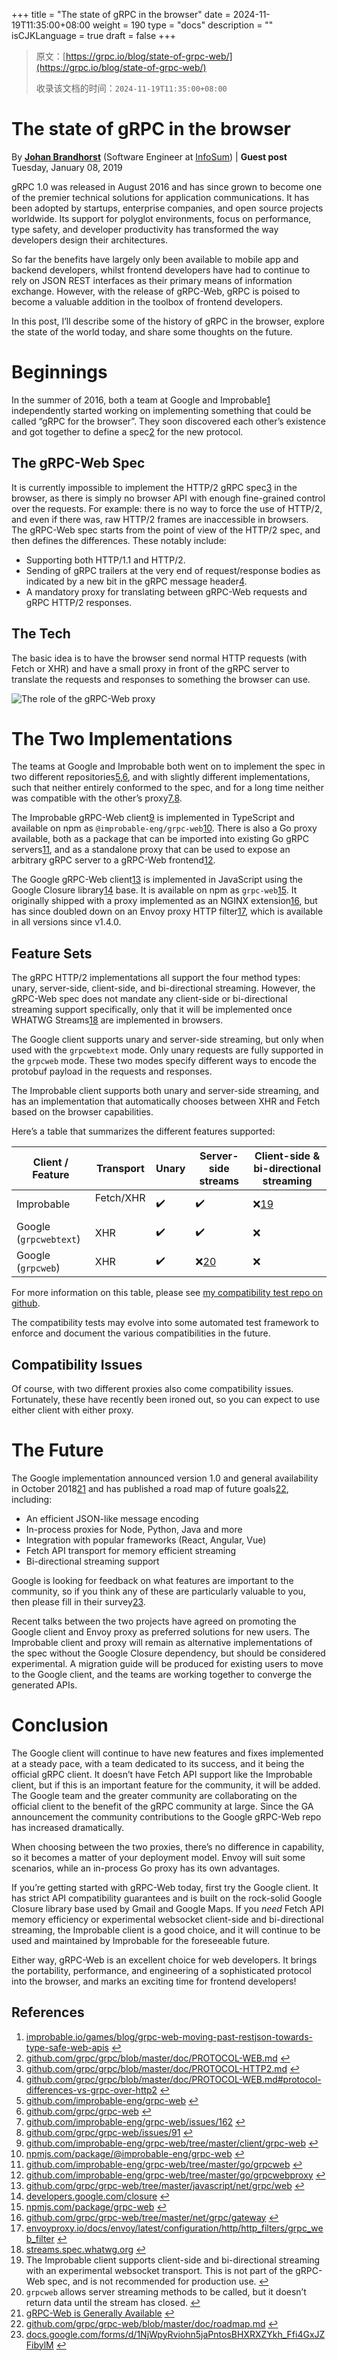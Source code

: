 +++
title = "The state of gRPC in the browser"
date = 2024-11-19T11:35:00+08:00
weight = 190
type = "docs"
description = ""
isCJKLanguage = true
draft = false
+++

> 原文：[https://grpc.io/blog/state-of-grpc-web/](https://grpc.io/blog/state-of-grpc-web/)
>
> 收录该文档的时间：`2024-11-19T11:35:00+08:00`

# The state of gRPC in the browser

By [**Johan Brandhorst**](https://jbrandhorst.com/) (Software Engineer at [InfoSum](https://www.infosum.com/)) | **Guest post**
Tuesday, January 08, 2019



gRPC 1.0 was released in August 2016 and has since grown to become one of the premier technical solutions for application communications. It has been adopted by startups, enterprise companies, and open source projects worldwide. Its support for polyglot environments, focus on performance, type safety, and developer productivity has transformed the way developers design their architectures.

So far the benefits have largely only been available to mobile app and backend developers, whilst frontend developers have had to continue to rely on JSON REST interfaces as their primary means of information exchange. However, with the release of gRPC-Web, gRPC is poised to become a valuable addition in the toolbox of frontend developers.

In this post, I’ll describe some of the history of gRPC in the browser, explore the state of the world today, and share some thoughts on the future.

# Beginnings

In the summer of 2016, both a team at Google and Improbable[1](https://grpc.io/blog/state-of-grpc-web/#f1) independently started working on implementing something that could be called “gRPC for the browser”. They soon discovered each other’s existence and got together to define a spec[2](https://grpc.io/blog/state-of-grpc-web/#f2) for the new protocol.

## The gRPC-Web Spec

It is currently impossible to implement the HTTP/2 gRPC spec[3](https://grpc.io/blog/state-of-grpc-web/#f3) in the browser, as there is simply no browser API with enough fine-grained control over the requests. For example: there is no way to force the use of HTTP/2, and even if there was, raw HTTP/2 frames are inaccessible in browsers. The gRPC-Web spec starts from the point of view of the HTTP/2 spec, and then defines the differences. These notably include:

- Supporting both HTTP/1.1 and HTTP/2.
- Sending of gRPC trailers at the very end of request/response bodies as indicated by a new bit in the gRPC message header[4](https://grpc.io/blog/state-of-grpc-web/#f4).
- A mandatory proxy for translating between gRPC-Web requests and gRPC HTTP/2 responses.

## The Tech

The basic idea is to have the browser send normal HTTP requests (with Fetch or XHR) and have a small proxy in front of the gRPC server to translate the requests and responses to something the browser can use.



![The role of the gRPC-Web proxy](ThestateofgRPCinthebrowser_img/grpc-web-proxy.png)



# The Two Implementations

The teams at Google and Improbable both went on to implement the spec in two different repositories[5](https://grpc.io/blog/state-of-grpc-web/#f5),[6](https://grpc.io/blog/state-of-grpc-web/#f6), and with slightly different implementations, such that neither entirely conformed to the spec, and for a long time neither was compatible with the other’s proxy[7](https://grpc.io/blog/state-of-grpc-web/#f7),[8](https://grpc.io/blog/state-of-grpc-web/#f8).

The Improbable gRPC-Web client[9](https://grpc.io/blog/state-of-grpc-web/#f9) is implemented in TypeScript and available on npm as `@improbable-eng/grpc-web`[10](https://grpc.io/blog/state-of-grpc-web/#f10). There is also a Go proxy available, both as a package that can be imported into existing Go gRPC servers[11](https://grpc.io/blog/state-of-grpc-web/#f11), and as a standalone proxy that can be used to expose an arbitrary gRPC server to a gRPC-Web frontend[12](https://grpc.io/blog/state-of-grpc-web/#f12).

The Google gRPC-Web client[13](https://grpc.io/blog/state-of-grpc-web/#f13) is implemented in JavaScript using the Google Closure library[14](https://grpc.io/blog/state-of-grpc-web/#f14) base. It is available on npm as `grpc-web`[15](https://grpc.io/blog/state-of-grpc-web/#f15). It originally shipped with a proxy implemented as an NGINX extension[16](https://grpc.io/blog/state-of-grpc-web/#f16), but has since doubled down on an Envoy proxy HTTP filter[17](https://grpc.io/blog/state-of-grpc-web/#f17), which is available in all versions since v1.4.0.

## Feature Sets

The gRPC HTTP/2 implementations all support the four method types: unary, server-side, client-side, and bi-directional streaming. However, the gRPC-Web spec does not mandate any client-side or bi-directional streaming support specifically, only that it will be implemented once WHATWG Streams[18](https://grpc.io/blog/state-of-grpc-web/#f18) are implemented in browsers.

The Google client supports unary and server-side streaming, but only when used with the `grpcwebtext` mode. Only unary requests are fully supported in the `grpcweb` mode. These two modes specify different ways to encode the protobuf payload in the requests and responses.

The Improbable client supports both unary and server-side streaming, and has an implementation that automatically chooses between XHR and Fetch based on the browser capabilities.

Here’s a table that summarizes the different features supported:

| Client / Feature       | Transport  | Unary | Server-side streams                                | Client-side & bi-directional streaming             |
| ---------------------- | ---------- | ----- | -------------------------------------------------- | -------------------------------------------------- |
| Improbable             | Fetch/XHR ️ | ✔️     | ✔️                                                  | ❌[19](https://grpc.io/blog/state-of-grpc-web/#f19) |
| Google (`grpcwebtext`) | XHR ️       | ✔️     | ✔️                                                  | ❌                                                  |
| Google (`grpcweb`)     | XHR ️       | ✔️     | ❌[20](https://grpc.io/blog/state-of-grpc-web/#f20) | ❌                                                  |

For more information on this table, please see [my compatibility test repo on github](https://github.com/johanbrandhorst/grpc-web-compatibility-test).

The compatibility tests may evolve into some automated test framework to enforce and document the various compatibilities in the future.

## Compatibility Issues

Of course, with two different proxies also come compatibility issues. Fortunately, these have recently been ironed out, so you can expect to use either client with either proxy.

# The Future

The Google implementation announced version 1.0 and general availability in October 2018[21](https://grpc.io/blog/state-of-grpc-web/#f21) and has published a road map of future goals[22](https://grpc.io/blog/state-of-grpc-web/#f22), including:

- An efficient JSON-like message encoding
- In-process proxies for Node, Python, Java and more
- Integration with popular frameworks (React, Angular, Vue)
- Fetch API transport for memory efficient streaming
- Bi-directional streaming support

Google is looking for feedback on what features are important to the community, so if you think any of these are particularly valuable to you, then please fill in their survey[23](https://grpc.io/blog/state-of-grpc-web/#f23).

Recent talks between the two projects have agreed on promoting the Google client and Envoy proxy as preferred solutions for new users. The Improbable client and proxy will remain as alternative implementations of the spec without the Google Closure dependency, but should be considered experimental. A migration guide will be produced for existing users to move to the Google client, and the teams are working together to converge the generated APIs.

# Conclusion

The Google client will continue to have new features and fixes implemented at a steady pace, with a team dedicated to its success, and it being the official gRPC client. It doesn’t have Fetch API support like the Improbable client, but if this is an important feature for the community, it will be added. The Google team and the greater community are collaborating on the official client to the benefit of the gRPC community at large. Since the GA announcement the community contributions to the Google gRPC-Web repo has increased dramatically.

When choosing between the two proxies, there’s no difference in capability, so it becomes a matter of your deployment model. Envoy will suit some scenarios, while an in-process Go proxy has its own advantages.

If you’re getting started with gRPC-Web today, first try the Google client. It has strict API compatibility guarantees and is built on the rock-solid Google Closure library base used by Gmail and Google Maps. If you *need* Fetch API memory efficiency or experimental websocket client-side and bi-directional streaming, the Improbable client is a good choice, and it will continue to be used and maintained by Improbable for the foreseeable future.

Either way, gRPC-Web is an excellent choice for web developers. It brings the portability, performance, and engineering of a sophisticated protocol into the browser, and marks an exciting time for frontend developers!

## References

1. [improbable.io/games/blog/grpc-web-moving-past-restjson-towards-type-safe-web-apis](https://improbable.io/games/blog/grpc-web-moving-past-restjson-towards-type-safe-web-apis) [↩](https://grpc.io/blog/state-of-grpc-web/#a1)
2. [github.com/grpc/grpc/blob/master/doc/PROTOCOL-WEB.md](https://github.com/grpc/grpc/blob/master/doc/PROTOCOL-WEB.md) [↩](https://grpc.io/blog/state-of-grpc-web/#a2)
3. [github.com/grpc/grpc/blob/master/doc/PROTOCOL-HTTP2.md](https://github.com/grpc/grpc/blob/master/doc/PROTOCOL-HTTP2.md) [↩](https://grpc.io/blog/state-of-grpc-web/#a3)
4. [github.com/grpc/grpc/blob/master/doc/PROTOCOL-WEB.md#protocol-differences-vs-grpc-over-http2](https://github.com/grpc/grpc/blob/master/doc/PROTOCOL-WEB.md#protocol-differences-vs-grpc-over-http2) [↩](https://grpc.io/blog/state-of-grpc-web/#a4)
5. [github.com/improbable-eng/grpc-web](https://github.com/improbable-eng/grpc-web) [↩](https://grpc.io/blog/state-of-grpc-web/#a5)
6. [github.com/grpc/grpc-web](https://github.com/grpc/grpc-web) [↩](https://grpc.io/blog/state-of-grpc-web/#a6)
7. [github.com/improbable-eng/grpc-web/issues/162](https://github.com/improbable-eng/grpc-web/issues/162) [↩](https://grpc.io/blog/state-of-grpc-web/#a7)
8. [github.com/grpc/grpc-web/issues/91](https://github.com/grpc/grpc-web/issues/91) [↩](https://grpc.io/blog/state-of-grpc-web/#a8)
9. [github.com/improbable-eng/grpc-web/tree/master/client/grpc-web](https://github.com/improbable-eng/grpc-web/tree/master/client/grpc-web) [↩](https://grpc.io/blog/state-of-grpc-web/#a9)
10. [npmjs.com/package/@improbable-eng/grpc-web](https://www.npmjs.com/package/@improbable-eng/grpc-web) [↩](https://grpc.io/blog/state-of-grpc-web/#a10)
11. [github.com/improbable-eng/grpc-web/tree/master/go/grpcweb](https://github.com/improbable-eng/grpc-web/tree/master/go/grpcweb) [↩](https://grpc.io/blog/state-of-grpc-web/#a11)
12. [github.com/improbable-eng/grpc-web/tree/master/go/grpcwebproxy](https://github.com/improbable-eng/grpc-web/tree/master/go/grpcwebproxy) [↩](https://grpc.io/blog/state-of-grpc-web/#a12)
13. [github.com/grpc/grpc-web/tree/master/javascript/net/grpc/web](https://github.com/grpc/grpc-web/tree/master/javascript/net/grpc/web) [↩](https://grpc.io/blog/state-of-grpc-web/#a13)
14. [developers.google.com/closure](https://developers.google.com/closure) [↩](https://grpc.io/blog/state-of-grpc-web/#a14)
15. [npmjs.com/package/grpc-web](https://www.npmjs.com/package/grpc-web) [↩](https://grpc.io/blog/state-of-grpc-web/#a15)
16. [github.com/grpc/grpc-web/tree/master/net/grpc/gateway](https://github.com/grpc/grpc-web/tree/master/net/grpc/gateway) [↩](https://grpc.io/blog/state-of-grpc-web/#a16)
17. [envoyproxy.io/docs/envoy/latest/configuration/http/http_filters/grpc_web_filter](https://www.envoyproxy.io/docs/envoy/latest/configuration/http/http_filters/grpc_web_filter) [↩](https://grpc.io/blog/state-of-grpc-web/#a17)
18. [streams.spec.whatwg.org](https://streams.spec.whatwg.org/) [↩](https://grpc.io/blog/state-of-grpc-web/#a18)
19. The Improbable client supports client-side and bi-directional streaming with an experimental websocket transport. This is not part of the gRPC-Web spec, and is not recommended for production use. [↩](https://grpc.io/blog/state-of-grpc-web/#a19)
20. `grpcweb` allows server streaming methods to be called, but it doesn’t return data until the stream has closed. [↩](https://grpc.io/blog/state-of-grpc-web/#a20)
21. [gRPC-Web is Generally Available](https://grpc.io/blog/grpc-web-ga/) [↩](https://grpc.io/blog/state-of-grpc-web/#a21)
22. [github.com/grpc/grpc-web/blob/master/doc/roadmap.md](https://github.com/grpc/grpc-web/blob/master/doc/roadmap.md) [↩](https://grpc.io/blog/state-of-grpc-web/#a22)
23. [docs.google.com/forms/d/1NjWpyRviohn5jaPntosBHXRXZYkh_Ffi4GxJZFibylM](https://docs.google.com/forms/d/1NjWpyRviohn5jaPntosBHXRXZYkh_Ffi4GxJZFibylM) [↩](https://grpc.io/blog/state-of-grpc-web/#a23)

